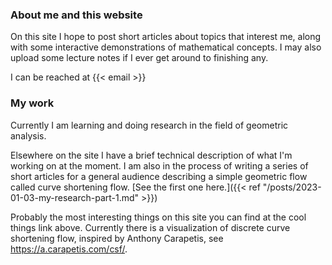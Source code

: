 ### About me and this website

On this site I hope to post short articles about topics that interest me, along with some interactive demonstrations of mathematical concepts.
I may also upload some lecture notes if I ever get around to finishing any.

I can be reached at {{< email >}}


### My work

Currently I am learning and doing research in the field of geometric analysis.

Elsewhere on the site I have a brief technical description of what I'm working on at the moment.
I am also in the process of writing a series of short articles for a general audience describing a simple geometric flow called curve shortening flow.
[See the first one here.]({{< ref "/posts/2023-01-03-my-research-part-1.md" >}})

Probably the most interesting things on this site you can find at the cool things link above.
Currently there is a visualization of discrete curve shortening flow, inspired by Anthony Carapetis, see https://a.carapetis.com/csf/.


<!-- see layouts/shortcodes/main.html -->
<!-- {{< main >}} 

## More testing

{{< grapher >}}
